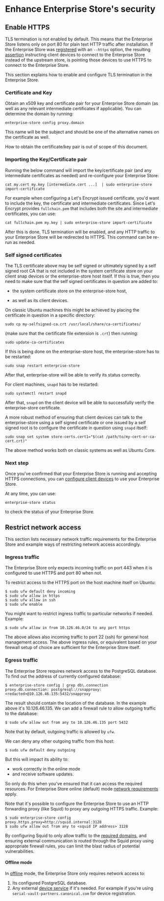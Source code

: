 # Enhance Enterprise Store's security

## Enable HTTPS
TLS termination is not enabled by default. This means that the Enterprise Store
listens only on port 80 for plain text HTTP traffic after installation. If the
Enterprise Store was [registered](register.md) with an `--https` option, the
resulting [assertion](devices.md) instructing client devices to connect to the
Enterprise Store instead of the upstream store, is pointing those devices to use
HTTPS to connect to the Enterprise Store.

This section explains how to enable and configure TLS termination in the
Enterprise Store.

### Certificate and Key

Obtain an x509 key and certificate pair for your Enterprise Store domain (as
well as any relevant intermediate certificates if applicable). You can determine
the domain by running:

    enterprise-store config proxy.domain

This name will be the subject and should be one of the alternative names on the
certificate as well.

How to obtain the certificate/key pair is out of scope of this document.

### Importing the Key/Certificate pair

Running the below command will import the key/certificate pair (and any
intermediate certificates as needed) and re-configure your Enterprise Store:

    cat my.cert my.key [intermediate.cert ...]  | sudo enterprise-store import-certificate

For example when configuring a Let's Encrypt issued certificate, you'd want to
include the key, the certificate and intermediate certificates. Since Let's
Encrypt provides `fullchain.pem` that includes both the site and intermediate
certificates, you can use:

    cat fullchain.pem my.key | sudo enterprise-store import-certificate

After this is done, TLS termination will be enabled, and any HTTP traffic to
your Enterprise Store will be redirected to HTTPS. This command can be re-run as
needed.

### Self signed certificates

The TLS certificate above may be self signed or ultimately signed by a self
signed root CA that is not included in the system certificate store on your
client snap devices or the enterprise-store host itself. If this is true, then
you need to make sure that the self signed certificates in question are added
to:

* the system certificate store on the enterprise-store host,

* as well as its client devices.

On classic Ubuntu machines this might be achieved by placing the certificate in
question in a specific directory:

    sudo cp my-selfsigned-ca.crt /usr/local/share/ca-certificates/

(make sure that the certificate file extension is `.crt`) then running:

    sudo update-ca-certificates

If this is being done on the enterprise-store host, the enterprise-store has to be restarted:

    sudo snap restart enterprise-store

After that, enterprise-store will be able to verify its status correctly.

For client machines, `snapd` has to be restarted:

    sudo systemctl restart snapd

After that, `snapd` on the client device will be able to successfully verify the
enterprise-store certificate.

A more robust method of ensuring that client devices can talk to the
enterprise-store using a self signed certificate or one issued by a self signed
root is to configure the certificate in question using `snapd` itself:

    sudo snap set system store-certs.cert1="$(cat /path/to/my-cert-or-ca-cert.crt)"

The above method works both on classic systems as well as Ubuntu Core.


### Next step

Once you've confirmed that your Enterprise Store is running and accepting HTTPS
connections, you can [configure client devices](devices.md) to use your
Enterprise Store.

At any time, you can use:

    enterprise-store status

to check the status of your Enterprise Store.


## Restrict network access

This section lists necessary network traffic requirements for the Enterprise
Store and example ways of restricting network access accordingly.

### Ingress traffic

The Enterprise Store only expects incoming traffic on port 443 when it is
configured to use HTTPS and port 80 when not.

To restrict access to the HTTPS port on the host machine itself on Ubuntu:

```
$ sudo ufw default deny incoming
$ sudo ufw allow in https
$ sudo ufw allow in ssh
$ sudo ufw enable
```

You might want to restrict ingress traffic to particular networks if needed.
Example:

```
$ sudo ufw allow in from 10.126.46.0/24 to any port https
```

The above allows also incoming traffic to port 22 (ssh) for general host
management access. The above ingress rules, or equivalent based on your firewall
setup of choice are sufficient for the Enterprise Store itself.

### Egress traffic

The Enterprise Store requires network access to the PostgreSQL database. To find
out the address of currently configured database:

```
$ enterprise-store config | grep db\.connection
proxy.db.connection: postgresql://snapproxy:<redacted>@10.126.46.135:5432/snapproxy
```

The result should contain the location of the database. In the example above it's
10.126.46.135. We can add a firewall rule to allow outgoing traffic to the database:

```
$ sudo ufw allow out from any to 10.126.46.135 port 5432
```

Note that by default, outgoing traffic is allowed by ``ufw``.

We can deny any other outgoing traffic from this host:

```
$ sudo ufw default deny outgoing
```

But this will impact its ability to:

- work correctly in the online mode
- and receive software updates.

So only do this when you've ensured that it can access the required resources.
For Enterprise Store online (default) mode
[network requirements](https://snapcraft.io/docs/network-requirements) apply.

Note that it's possible to configure the Enterprise Store to use an HTTP
forwarding proxy (like Squid) to proxy any outgoing HTTPS traffic.
Example:

```
$ sudo enterprise-store config proxy.https.proxy=http://squid.internal:3128
$ sudo ufw allow out from any to <squid IP address> 3128
```

By configuring Squid to only allow traffic to the
[required domains](https://snapcraft.io/docs/network-requirements), and
ensuring external communication is routed through the Squid proxy using
appropriate firewall rules, you can limit the blast radius of potential
vulnerabilities.

#### Offline mode

In [offline](airgap.md) mode, the Enterprise Store only requires network access to:

1. Its configured PostgreSQL database.
1. Any external [device service](https://snapcraft.io/docs/the-gadget-snap) if
   it's needed. For example if you're using
   ``serial-vault-partners.canonical.com`` for device registration.
